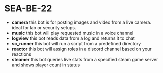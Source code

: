 # SEA-BE-22


- **camera** this bot is for posting images and video from a live camera. ideal for lab or security setups.
- **music** this bot will play requested music in a voice channel
- **logview** this bot reads data from a log and returns it to chat
- **sc_runner** this bot will run a script from a predefined directory
- **reactor** this bot will assign roles in a discord channel based on your reactions
- **steamer** this bot queries live stats from a specified steam game server and shows player count in status
